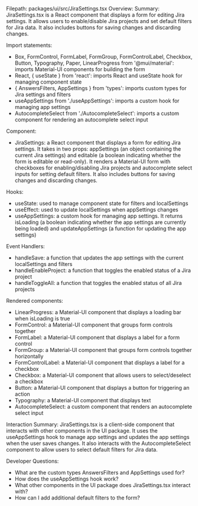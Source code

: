 Filepath: packages/ui/src/JiraSettings.tsx
Overview: Summary:
JiraSettings.tsx is a React component that displays a form for editing Jira settings. It allows users to enable/disable Jira projects and set default filters for Jira data. It also includes buttons for saving changes and discarding changes.

Import statements:
- Box, FormControl, FormLabel, FormGroup, FormControlLabel, Checkbox, Button, Typography, Paper, LinearProgress from '@mui/material': imports Material-UI components for building the form
- React, { useState } from 'react': imports React and useState hook for managing component state
- { AnswersFilters, AppSettings } from 'types': imports custom types for Jira settings and filters
- useAppSettings from './useAppSettings': imports a custom hook for managing app settings
- AutocompleteSelect from './AutocompleteSelect': imports a custom component for rendering an autocomplete select input

Component:
- JiraSettings: a React component that displays a form for editing Jira settings. It takes in two props: appSettings (an object containing the current Jira settings) and editable (a boolean indicating whether the form is editable or read-only). It renders a Material-UI form with checkboxes for enabling/disabling Jira projects and autocomplete select inputs for setting default filters. It also includes buttons for saving changes and discarding changes.

Hooks:
- useState: used to manage component state for filters and localSettings
- useEffect: used to update localSettings when appSettings changes
- useAppSettings: a custom hook for managing app settings. It returns isLoading (a boolean indicating whether the app settings are currently being loaded) and updateAppSettings (a function for updating the app settings)

Event Handlers:
- handleSave: a function that updates the app settings with the current localSettings and filters
- handleEnableProject: a function that toggles the enabled status of a Jira project
- handleToggleAll: a function that toggles the enabled status of all Jira projects

Rendered components:
- LinearProgress: a Material-UI component that displays a loading bar when isLoading is true
- FormControl: a Material-UI component that groups form controls together
- FormLabel: a Material-UI component that displays a label for a form control
- FormGroup: a Material-UI component that groups form controls together horizontally
- FormControlLabel: a Material-UI component that displays a label for a checkbox
- Checkbox: a Material-UI component that allows users to select/deselect a checkbox
- Button: a Material-UI component that displays a button for triggering an action
- Typography: a Material-UI component that displays text
- AutocompleteSelect: a custom component that renders an autocomplete select input

Interaction Summary:
JiraSettings.tsx is a client-side component that interacts with other components in the UI package. It uses the useAppSettings hook to manage app settings and updates the app settings when the user saves changes. It also interacts with the AutocompleteSelect component to allow users to select default filters for Jira data.

Developer Questions:
- What are the custom types AnswersFilters and AppSettings used for?
- How does the useAppSettings hook work?
- What other components in the UI package does JiraSettings.tsx interact with?
- How can I add additional default filters to the form?

